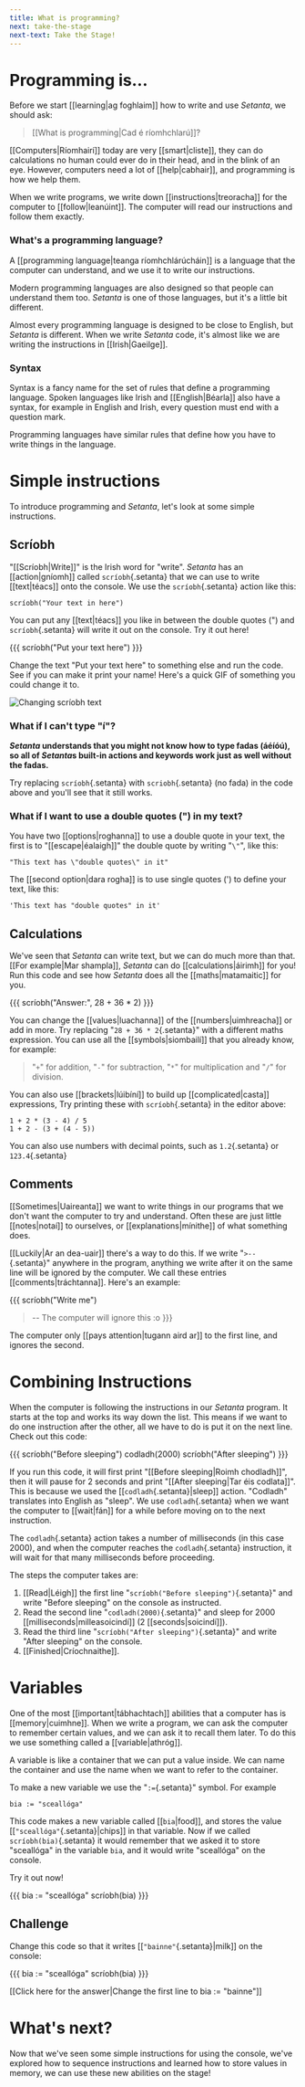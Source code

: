 ```yaml
---
title: What is programming?
next: take-the-stage
next-text: Take the Stage!
---
```

# Programming is...

Before we start [[learning|ag foghlaim]] how to write and use *Setanta*, we should ask:

> [[What is programming|Cad é ríomhchlarú]]?

[[Computers|Ríomhairí]] today are very [[smart|cliste]], they can do calculations no human could ever do in their head, and in the blink of an eye. However, computers need a lot of [[help|cabhair]], and programming is how we help them.

When we write programs, we write down [[instructions|treoracha]] for the computer to [[follow|leanúint]]. The computer will read our instructions and follow them exactly.

### What's a programming language?

A [[programming language|teanga ríomhchlárúcháin]] is a language that the computer can understand, and we use it to write our instructions.

Modern programming languages are also designed so that people can understand them too. *Setanta* is one of those languages, but it's a little bit different.

Almost every programming language is designed to be close to English, but *Setanta* is different. When we write *Setanta* code, it's almost like we are writing the instructions in [[Irish|Gaeilge]].

### Syntax

Syntax is a fancy name for the set of rules that define a programming language. Spoken languages like Irish and [[English|Béarla]] also have a syntax, for example in English and Irish, every question must end with a question mark.

Programming languages have similar rules that define how you have to write things in the language.

# Simple instructions

To introduce programming and *Setanta*, let's look at some simple instructions.

## Scríobh

"[[Scríobh|Write]]" is the Irish word for "write". *Setanta* has an [[action|gníomh]] called `scríobh`{.setanta} that we can use to write [[text|téacs]] onto the console. We use the `scríobh`{.setanta} action like this:

```setanta
scríobh("Your text in here")
```

You can put any [[text|téacs]] you like in between the double quotes (") and `scríobh`{.setanta} will write it out on the console. Try it out here!

{{{
scríobh("Put your text here")
}}}

Change the text "Put your text here" to something else and run the code. See if you can make it print your name! Here's a quick GIF of something you could change it to.

![Changing scríobh text](assets/change-scriobh-text.gif)

### What if I can't type "í"?
**_Setanta_ understands that you might not know how to type fadas (áéíóú), so all of *Setanta*s built-in actions and keywords work just as well without the fadas.**

Try replacing `scríobh`{.setanta} with `scriobh`{.setanta} (no fada) in the code above and you'll see that it still works.

### What if I want to use a double quotes (") in my text?

You have two [[options|roghanna]] to use a double quote in your text, the first is to "[[escape|éalaigh]]" the double quote by writing "`\"`", like this:

```{.setanta .numberLines}
"This text has \"double quotes\" in it"
```

The [[second option|dara rogha]] is to use single quotes (') to define your text, like this:
```{.setanta .numberLines}
'This text has "double quotes" in it'
```
## Calculations

We've seen that *Setanta* can write text, but we can do much more than that. [[For example|Mar shampla]], *Setanta* can do [[calculations|áirimh]] for you! Run this code and see how *Setanta* does all the [[maths|matamaitic]] for you.

{{{
scríobh("Answer:", 28 + 36 * 2)
}}}

You can change the [[values|luachanna]] of the [[numbers|uimhreacha]] or add in more. Try replacing "`28 + 36 * 2`{.setanta}" with a different maths expression. You can use all the [[symbols|siombailí]] that you already know, for example:

> "`+`" for addition, "`-`" for subtraction, "`*`" for multiplication and "`/`" for division.

You can also use [[brackets|lúibíní]] to build up [[complicated|casta]] expressions, Try printing these with `scríobh`{.setanta} in the editor above:

```setanta
1 + 2 * (3 - 4) / 5
1 + 2 - (3 + (4 - 5))
```

You can also use numbers with decimal points, such as `1.2`{.setanta} or `123.4`{.setanta}

## Comments

[[Sometimes|Uaireanta]] we want to write things in our programs that we don't want the computer to try and understand.
Often these are just little [[notes|notaí]] to ourselves, or [[explanations|mínithe]] of what something does.

[[Luckily|Ar an dea-uair]] there's a way to do this. If we write "`>--`{.setanta}" anywhere in the program, anything we write after it on the same line will be ignored by the computer. We call these entries [[comments|tráchtanna]]. Here's an example:

{{{
scríobh("Write me")
>-- The computer will ignore this :o
}}}

The computer only [[pays attention|tugann aird ar]] to the first line, and ignores the second.

# Combining Instructions

When the computer is following the instructions in our *Setanta* program. It starts at the top and works its way down the list. This means if we want to do one instruction after the other, all we have to do is put it on the next line. Check out this code:

{{{
scríobh("Before sleeping")
codladh(2000)
scríobh("After sleeping")
}}}

If you run this code, it will first print "[[Before sleeping|Roimh chodladh]]", then it will pause for 2 seconds and print "[[After sleeping|Tar éis codlata]]". This is because we used the [[`codladh`{.setanta}|sleep]] action.  "Codladh" translates into English as "sleep". We use `codladh`{.setanta} when we want the computer to [[wait|fán]] for a while before moving on to the next instruction.

The `codladh`{.setanta} action takes a number of milliseconds (in this case 2000), and when the computer reaches the `codladh`{.setanta} instruction, it will wait for that many milliseconds before proceeding.

The steps the computer takes are:

1. [[Read|Léigh]] the first line "`scríobh("Before sleeping")`{.setanta}" and write "Before sleeping" on the console as instructed.
2. Read the second line "`codladh(2000)`{.setanta}" and sleep for 2000 [[milliseconds|milleasoicindí]] (2 [[seconds|soicindí]]).
3. Read the third line "`scríobh("After sleeping")`{.setanta}" and write "After sleeping" on the console.
4. [[Finished|Críochnaithe]].

# Variables

One of the most [[important|tábhachtach]] abilities that a computer has is [[memory|cuimhne]]. When we write a program, we can ask the computer to remember certain values, and we can ask it to recall them later. To do this we use something called a [[variable|athróg]].

A variable is like a container that we can put a value inside. We can name the container and use the name when we want to refer to the container.

To make a new variable we use the "`:=`{.setanta}" symbol. For example

```{.setanta .numberLines}
bia := "sceallóga"
```

This code makes a new variable called [[`bia`|food]], and stores the value [[`"sceallóga"`{.setanta}|chips]] in that variable. Now if we called `scríobh(bia)`{.setanta} it would remember that we asked it to store "sceallóga" in the variable `bia`, and it would write "sceallóga" on the console.

Try it out now!

{{{
bia := "sceallóga"
scríobh(bia)
}}}

## Challenge

Change this code so that it writes [[`"bainne"`{.setanta}|milk]] on the console:

{{{
bia := "sceallóga"
scríobh(bia)
}}}

[[Click here for the answer|Change the first line to bia := &quot;bainne&quot;]]

# What's next?

Now that we've seen some simple instructions for using the console, we've explored how to sequence instructions and learned how to store values in memory, we can use these new abilities on the stage!
